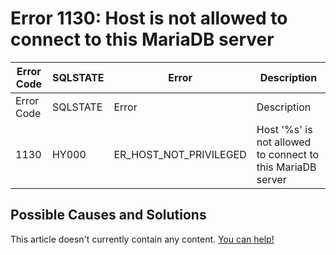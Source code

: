 
# Error 1130: Host is not allowed to connect to this MariaDB server


| Error Code | SQLSTATE | Error | Description |
| --- | --- | --- | --- |
| Error Code | SQLSTATE | Error | Description |
| 1130 | HY000 | ER_HOST_NOT_PRIVILEGED | Host '%s' is not allowed to connect to this MariaDB server |




## Possible Causes and Solutions


This article doesn't currently contain any content. [You can help!](/kb/en/writing-and-editing-knowledge-base-articles/)


